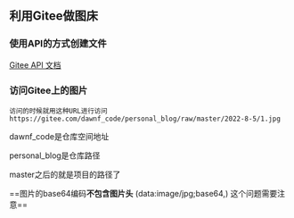 ## 利用Gitee做图床

### 使用API的方式创建文件

[Gitee API 文档](https://gitee.com/api/v5/swagger#/postV5ReposOwnerRepoContentsPath)

### 访问Gitee上的图片

```
访问的时候就用这种URL进行访问
https://gitee.com/dawnf_code/personal_blog/raw/master/2022-8-5/1.jpg
```

dawnf_code是仓库空间地址

personal_blog是仓库路径

master之后的就是项目的路径了

==图片的base64编码**不包含图片头** (data:image/jpg;base64,) 这个问题需要注意==

